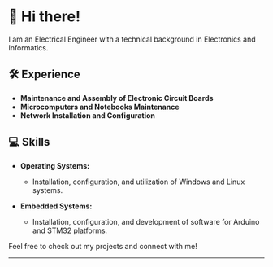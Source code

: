 # 👋 Hi there!

I am an Electrical Engineer with a technical background in Electronics and Informatics.

## 🛠️ Experience

- **Maintenance and Assembly of Electronic Circuit Boards**
- **Microcomputers and Notebooks Maintenance**
- **Network Installation and Configuration**

## 💻 Skills

- **Operating Systems:**
  - Installation, configuration, and utilization of Windows and Linux systems.

- **Embedded Systems:**
  - Installation, configuration, and development of software for Arduino and STM32 platforms.

Feel free to check out my projects and connect with me!

---

